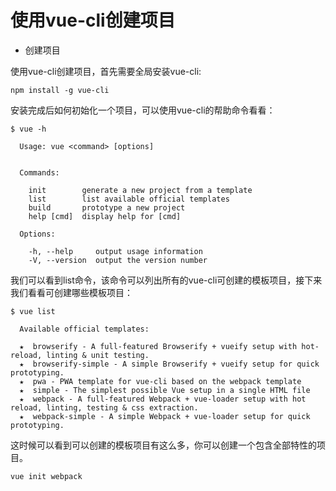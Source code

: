 # 使用vue-cli创建项目

* 创建项目

使用vue-cli创建项目，首先需要全局安装vue-cli:

```text
npm install -g vue-cli
```

安装完成后如何初始化一个项目，可以使用vue-cli的帮助命令看看：

```text
$ vue -h

  Usage: vue <command> [options]


  Commands:

    init        generate a new project from a template
    list        list available official templates
    build       prototype a new project
    help [cmd]  display help for [cmd]

  Options:

    -h, --help     output usage information
    -V, --version  output the version number
```

我们可以看到list命令，该命令可以列出所有的vue-cli可创建的模板项目，接下来我们看看可创建哪些模板项目：

```text
$ vue list

  Available official templates:

  ★  browserify - A full-featured Browserify + vueify setup with hot-reload, linting & unit testing.
  ★  browserify-simple - A simple Browserify + vueify setup for quick prototyping.
  ★  pwa - PWA template for vue-cli based on the webpack template
  ★  simple - The simplest possible Vue setup in a single HTML file
  ★  webpack - A full-featured Webpack + vue-loader setup with hot reload, linting, testing & css extraction.
  ★  webpack-simple - A simple Webpack + vue-loader setup for quick prototyping.
```

这时候可以看到可以创建的模板项目有这么多，你可以创建一个包含全部特性的项目。

```text
vue init webpack
```

